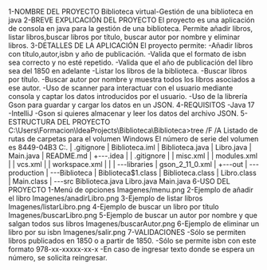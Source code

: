 1-NOMBRE DEL PROYECTO 
  Biblioteca virtual-Gestión de una biblioteca en java
2-BREVE EXPLICACIÓN DEL PROYECTO
El proyecto es una aplicación de consola en java para la gestión de una biblioteca. Permite añadir libros, listar libros,buscar libros por título, buscar autor por nombre y eliminar libros.
  3-DETALLES DE LA APLICACIÓN
    El proyecto permite:
      -Añadir libros con título,autor,isbn y año de publicación.
      -Valida que el formato de isbn sea correcto y no esté repetido.
      -Valida que el año de publicación del libro sea del 1850 en adelante
      -Listar los libros de la biblioteca.
      -Buscar libros por título.
      -Buscar autor por nombre y muestra todos los libros asociados a ese autor.
      -Uso de scanner para interactuar con el usuario mediante consola y captar los datos introducidos por el usuario.
      -Uso de la librería Gson para guardar y cargar los datos en un JSON.
4-REQUISITOS 
      -Java 17
      -IntelliJ
      -Gson si quieres almacenar y leer los datos del archivo JSON.
5-ESTRUCTURA DEL PROYECTO 
C:\Users\Formacion\IdeaProjects\Biblioteca\Biblioteca>tree /F /A
Listado de rutas de carpetas para el volumen Windows
El número de serie del volumen es 8449-04B3
C:.
|   .gitignore
|   Biblioteca.iml
|   Biblioteca.java
|   Libro.java
|   Main.java
|   README.md
|
+---.idea
|   |   .gitignore
|   |   misc.xml
|   |   modules.xml
|   |   vcs.xml
|   |   workspace.xml
|   |
|   \---libraries
|           gson_2_11_0.xml
|
+---out
|   \---production
|       \---Biblioteca
|               Biblioteca$1.class
|               Biblioteca.class
|               Libro.class
|               Main.class
|
\---src
        Biblioteca.java
        Libro.java
        Main.java
6-USO DEL PROYECTO
    1-Menú de opciones 
    Imagenes/menu.png
    2-Ejemplo de añadir el libro 
    Imagenes/anadirLibro.png
    3-Ejemplo de listar libros
    Imagenes/listarLibro.png
    4-Ejemplo de buscar un libro por título
    Imagenes/buscarLibro.png
    5-Ejemplo de buscar un autor por nombre y que salgan todos sus libros
    Imagenes/buscarAutor.png
    6-Ejemplo de eliminar un libro por su isbn
    Imagenes/salir.png
7-VALIDACIONES
  -Sólo se permiten libros publicados en 1850 o a partir de 1850.
  -Sólo se permite isbn con este formato 978-xx-xxxxx-xx-x
  -En caso de ingresar texto donde se espera un número, se solicita reingresar.





  
